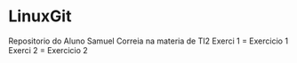 # LinuxGit
Repositorio do Aluno Samuel Correia na materia de TI2
Exerci 1 = Exercicio 1
Exerci 2 = Exercicio 2
